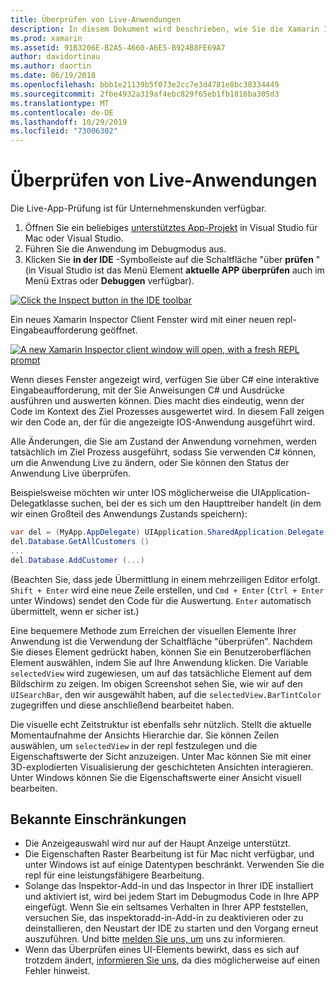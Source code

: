 ```yaml
---
title: Überprüfen von Live-Anwendungen
description: In diesem Dokument wird beschrieben, wie Sie die Xamarin Inspector zum Überprüfen von Anwendungen verwenden. Außerdem werden die Einschränkungen des Xamarin Inspector Tools erläutert.
ms.prod: xamarin
ms.assetid: 91B3206E-B2A5-4660-A6E5-B924B8FE69A7
author: davidortinau
ms.author: daortin
ms.date: 06/19/2018
ms.openlocfilehash: bbb1e21139b5f073e2cc7e3d4781e8bc38334449
ms.sourcegitcommit: 2fbe4932a319af4ebc829f65eb1fb1816ba305d3
ms.translationtype: MT
ms.contentlocale: de-DE
ms.lasthandoff: 10/29/2019
ms.locfileid: "73006302"
---
```

# <a name="inspecting-live-applications"></a>Überprüfen von Live-Anwendungen

Die Live-App-Prüfung ist für Unternehmenskunden verfügbar.

1. Öffnen Sie ein beliebiges [unterstütztes App-Projekt](~/tools/inspector/install.md#supported-platforms) in Visual Studio für Mac oder Visual Studio.
1. Führen Sie die Anwendung im Debugmodus aus.
1. Klicken Sie **in der IDE** -Symbolleiste auf die Schaltfläche "über **prüfen** " (in Visual Studio ist das Menü Element **aktuelle APP überprüfen** auch im Menü Extras oder **Debuggen** verfügbar).

[![](inspect-images/mac-heres-the-button.png "Click the Inspect button in the IDE toolbar")](inspect-images/mac-heres-the-button.png#lightbox)

Ein neues Xamarin Inspector Client Fenster wird mit einer neuen repl-Eingabeaufforderung geöffnet.

[![](inspect-images/inspector-0.7.0-map-inspect-small.png "A new Xamarin Inspector client window will open, with a fresh REPL prompt")](inspect-images/inspector-0.7.0-map-inspect.png#lightbox)

Wenn dieses Fenster angezeigt wird, verfügen Sie über C# eine interaktive Eingabeaufforderung, mit der Sie Anweisungen C# und Ausdrücke ausführen und auswerten können. Dies macht dies eindeutig, wenn der Code im Kontext des Ziel Prozesses ausgewertet wird. In diesem Fall zeigen wir den Code an, der für die angezeigte IOS-Anwendung ausgeführt wird.

Alle Änderungen, die Sie am Zustand der Anwendung vornehmen, werden tatsächlich im Ziel Prozess ausgeführt, sodass Sie verwenden C# können, um die Anwendung Live zu ändern, oder Sie können den Status der Anwendung Live überprüfen.

Beispielsweise möchten wir unter IOS möglicherweise die UIApplication-Delegatklasse suchen, bei der es sich um den Haupttreiber handelt (in dem wir einen Großteil des Anwendungs Zustands speichern):

```csharp
var del = (MyApp.AppDelegate) UIApplication.SharedApplication.Delegate
del.Database.GetAllCustomers ()
...
del.Database.AddCustomer (...)
```

(Beachten Sie, dass jede Übermittlung in einem mehrzeiligen Editor erfolgt. `Shift + Enter` wird eine neue Zeile erstellen, und `Cmd + Enter` (`Ctrl + Enter` unter Windows) sendet den Code für die Auswertung. `Enter` automatisch übermittelt, wenn er sicher ist.)

Eine bequemere Methode zum Erreichen der visuellen Elemente Ihrer Anwendung ist die Verwendung der Schaltfläche "überprüfen". Nachdem Sie dieses Element gedrückt haben, können Sie ein Benutzeroberflächen Element auswählen, indem Sie auf Ihre Anwendung klicken. Die Variable `selectedView` wird zugewiesen, um auf das tatsächliche Element auf dem Bildschirm zu zeigen. Im obigen Screenshot sehen Sie, wie wir auf den `UISearchBar`, den wir ausgewählt haben, auf die `selectedView.BarTintColor` zugegriffen und diese anschließend bearbeitet haben.

Die visuelle echt Zeitstruktur ist ebenfalls sehr nützlich. Stellt die aktuelle Momentaufnahme der Ansichts Hierarchie dar. Sie können Zeilen auswählen, um `selectedView` in der repl festzulegen und die Eigenschaftswerte der Sicht anzuzeigen. Unter Mac können Sie mit einer 3D-explodierten Visualisierung der geschichteten Ansichten interagieren. Unter Windows können Sie die Eigenschaftswerte einer Ansicht visuell bearbeiten.

## <a name="known-limitations"></a>Bekannte Einschränkungen

- Die Anzeigeauswahl wird nur auf der Haupt Anzeige unterstützt.
- Die Eigenschaften Raster Bearbeitung ist für Mac nicht verfügbar, und unter Windows ist auf einige Datentypen beschränkt. Verwenden Sie die repl für eine leistungsfähigere Bearbeitung.
- Solange das Inspektor-Add-in und das Inspector in Ihrer IDE installiert und aktiviert ist, wird bei jedem Start im Debugmodus Code in Ihre APP eingefügt. Wenn Sie ein seltsames Verhalten in Ihrer APP feststellen, versuchen Sie, das inspektoradd-in-Add-in zu deaktivieren oder zu deinstallieren, den Neustart der IDE zu starten und den Vorgang erneut auszuführen. Und bitte [melden Sie uns, um](~/tools/inspector/install.md#reporting-bugs) uns zu informieren.
- Wenn das Überprüfen eines UI-Elements bewirkt, dass es sich auf trotzdem ändert, [informieren Sie uns](~/tools/inspector/install.md#reporting-bugs), da dies möglicherweise auf einen Fehler hinweist.
